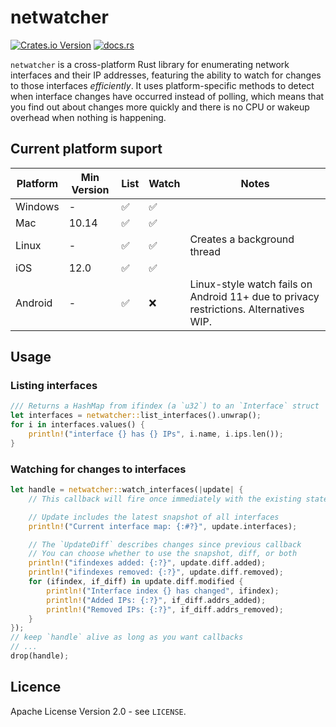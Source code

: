 # netwatcher

[![Crates.io Version](https://img.shields.io/crates/v/netwatcher)](https://crates.io/crate/netwatcher)
[![docs.rs](https://img.shields.io/docsrs/netwatcher)](https://docs.rs/netwatcher)

`netwatcher` is a cross-platform Rust library for enumerating network interfaces and their IP addresses, featuring the ability to watch for changes to those interfaces _efficiently_. It uses platform-specific methods to detect when interface changes have occurred instead of polling, which means that you find out about changes more quickly and there is no CPU or wakeup overhead when nothing is happening.

## Current platform suport

| Platform | Min Version | List | Watch | Notes                                                                                 |
|----------|-------------|------|-------|---------------------------------------------------------------------------------------|
| Windows  | -           | ✅    | ✅     |                                                                                       |
| Mac      | 10.14       | ✅    | ✅     |                                                                                       |
| Linux    | -           | ✅    | ✅     | Creates a background thread                                                           |
| iOS      | 12.0        | ✅    | ✅     |                                                                                       |
| Android  | -           | ✅    | ❌     | Linux-style watch fails on Android 11+ due to privacy restrictions. Alternatives WIP. |

## Usage

### Listing interfaces

```rust
/// Returns a HashMap from ifindex (a `u32`) to an `Interface` struct
let interfaces = netwatcher::list_interfaces().unwrap();
for i in interfaces.values() {
    println!("interface {} has {} IPs", i.name, i.ips.len());
}
```

### Watching for changes to interfaces

```rust
let handle = netwatcher::watch_interfaces(|update| {
    // This callback will fire once immediately with the existing state

    // Update includes the latest snapshot of all interfaces
    println!("Current interface map: {:#?}", update.interfaces);

    // The `UpdateDiff` describes changes since previous callback
    // You can choose whether to use the snapshot, diff, or both
    println!("ifindexes added: {:?}", update.diff.added);
    println!("ifindexes removed: {:?}", update.diff.removed);
    for (ifindex, if_diff) in update.diff.modified {
        println!("Interface index {} has changed", ifindex);
        println!("Added IPs: {:?}", if_diff.addrs_added);
        println!("Removed IPs: {:?}", if_diff.addrs_removed);
    }
});
// keep `handle` alive as long as you want callbacks
// ...
drop(handle);
```

## Licence

Apache License Version 2.0 - see `LICENSE`.